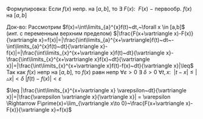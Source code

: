 Формулировка:
Если $f(x)$ непр. на $[a,b],$ то $\exists~F(x)\mathpunct{:}~~F(x)~-$ первообр. $f(x)$ на $[a,b]$

Док-во:
Рассмотрим $f(x)=\int\limits_{a}^{x}f(t)~dt,~\forall x \in [a,b]$
(инт. с переменным верхним пределом)
$|\frac{F(x+\vartriangle x)-F(x)}{\vartriangle x}=f(x)|=|\frac{\int\limits_{a}^{x+\vartriangle}f(t)~dt~-\int\limits_{a}^{x}f(t)~dt}{\vartriangle x}-f(x)|=|\frac{\int\limits_{x}^{x+\vartriangle x}f(t)~dt}{\vartriangle x}-\frac{\int\limits_{x}^{x+\vartriangle x}f(x)~dt}{\vartriangle x}|=|\frac{\int\limits_{x}^{x+\vartriangle x}f(t)-f(x)~dt}{\vartriangle x}|\leq$ 
Так как $f(x)$ непр на $[a,b],$ то $f(x)$ равн непр $\forall \varepsilon>0~\exists~\delta>0~\forall t,x \mathpunct{:}~~|t-x|\leq|\vartriangle x| < \delta$ 
$|f(t)-f(x)|<\varepsilon$

$\leq |\frac{\int\limits_{x}^{x+\vartriangle x} \varepsilon~dt}{\vartriangle x}|=|\frac{\varepsilon \vartriangle x}{\vartriangle x}| = \varepsilon \Rightarrow F\prime(x)=\lim_{\vartriangle x\to 0}~\frac{F(x+\vartriangle x)-F(x)}{\vartriangle x}=f(x)$

